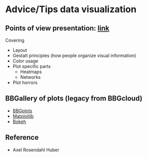 # Advice/Tips data visualization

## Points of view presentation: [link](https://docs.google.com/presentation/d/1HvGeGT9NBhVc0SKlyTx5Fae_4aTbyyfjVA7LIUvFBZA/edit#slide=id.p) <!-- markdownlint-disable MD013-->

Covering

- Layout
- Gestalt principles (how people organize visual information)
- Color usage
- Plot specific parts
  - Heatmaps
  - Networks
- Plot horrors

## BBGallery of plots (legacy from BBGcloud)

- [BBGplots](https://bbgcloud.irbbarcelona.org/dashboard/bggallery/bbgplots/index.html)
- [Matplotlib](https://bbgcloud.irbbarcelona.org/dashboard/bggallery/examples_mpl/index.html)
- [Bokeh](https://bbgcloud.irbbarcelona.org/dashboard/bggallery/examples_bkh/index.html)

## Reference

- Axel Rosendahl Huber
